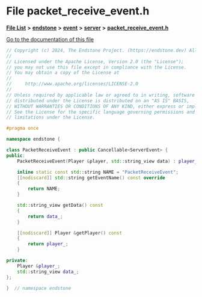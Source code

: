 

# File packet\_receive\_event.h

[**File List**](files.md) **>** [**endstone**](dir_6cf277b678674f97c7a2b6b3b2447b33.md) **>** [**event**](dir_f1d783c0ad83ee143d16e768ebca51c8.md) **>** [**server**](dir_77022909323d5ad872c4820a738a5429.md) **>** [**packet\_receive\_event.h**](packet__receive__event_8h.md)

[Go to the documentation of this file](packet__receive__event_8h.md)


```C++
// Copyright (c) 2024, The Endstone Project. (https://endstone.dev) All Rights Reserved.
//
// Licensed under the Apache License, Version 2.0 (the "License");
// you may not use this file except in compliance with the License.
// You may obtain a copy of the License at
//
//     http://www.apache.org/licenses/LICENSE-2.0
//
// Unless required by applicable law or agreed to in writing, software
// distributed under the License is distributed on an "AS IS" BASIS,
// WITHOUT WARRANTIES OR CONDITIONS OF ANY KIND, either express or implied.
// See the License for the specific language governing permissions and
// limitations under the License.

#pragma once

namespace endstone {

class PacketReceiveEvent : public Cancellable<ServerEvent> {
public:
    PacketReceiveEvent(Player &player, std::string_view data) : player_(player), data_(data) {}

    inline static const std::string NAME = "PacketReceiveEvent";
    [[nodiscard]] std::string getEventName() const override
    {
        return NAME;
    }

    std::string_view getData() const
    {
        return data_;
    }

    [[nodiscard]] Player &getPlayer() const
    {
        return player_;
    }

private:
    Player &player_;
    std::string_view data_;
};

}  // namespace endstone
```


